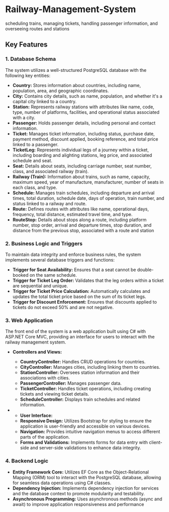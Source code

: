 # Railway-Management-System
scheduling trains, managing tickets, handling passenger information, and overseeing routes and stations


## **Key Features**

### **1. Database Schema**

The system utilizes a well-structured PostgreSQL database with the following key entities:

- **Country:** Stores information about countries, including name, population, area, and geographic coordinates.
- **City:** Contains city details, such as name, population, and whether it's a capital city linked to a country.
- **Station:** Represents railway stations with attributes like name, code, type, number of platforms, facilities, and operational status associated with a city.
- **Passenger:** Holds passenger details, including personal and contact information.
- **Ticket:** Manages ticket information, including status, purchase date, payment method, discount applied, booking reference, and total price linked to a passenger.
- **TicketLeg:** Represents individual legs of a journey within a ticket, including boarding and alighting stations, leg price, and associated schedule and seat.
- **Seat:** Details about seats, including carriage number, seat number, class, and associated railway (train).
- **Railway (Train):** Information about trains, such as name, capacity, maximum speed, year of manufacture, manufacturer, number of seats in each class, and type.
- **Schedule:** Manages train schedules, including departure and arrival times, total duration, schedule date, days of operation, train number, and status linked to a railway and route.
- **Route:** Defines routes with attributes like name, operational days, frequency, total distance, estimated travel time, and type.
- **RouteStop:** Details about stops along a route, including platform number, stop order, arrival and departure times, stop duration, and distance from the previous stop, associated with a route and station

### **2. Business Logic and Triggers**

To maintain data integrity and enforce business rules, the system implements several database triggers and functions:

- **Trigger for Seat Availability:** Ensures that a seat cannot be double-booked on the same schedule.
- **Trigger for Ticket Leg Order:** Validates that the leg orders within a ticket are sequential and unique.
- **Trigger for Ticket Price Calculation:** Automatically calculates and updates the total ticket price based on the sum of its ticket legs.
- **Trigger for Discount Enforcement:** Ensures that discounts applied to tickets do not exceed 50% and are not negative.


### **3. Web Application**

The front end of the system is a web application built using C# with ASP.NET Core MVC, providing an interface for users to interact with the railway management system.

- **Controllers and Views:**
  - **CountryController:** Handles CRUD operations for countries.
  - **CityController:** Manages cities, including linking them to countries.
  - **StationController:** Oversees station information and their associations with cities.
  - **PassengerController:** Manages passenger data.
  - **TicketController:** Handles ticket operations, including creating tickets and viewing ticket details.
  - **ScheduleController:** Displays train schedules and related information.
 
- - **User Interface:**
  - **Responsive Design:** Utilizes Bootstrap for styling to ensure the application is user-friendly and accessible on various devices.
  - **Navigation:** Provides intuitive navigation menus to access different parts of the application.
  - **Forms and Validations:** Implements forms for data entry with client-side and server-side validations to enhance data integrity.

### **4. Backend Logic**

- **Entity Framework Core:** Utilizes EF Core as the Object-Relational Mapping (ORM) tool to interact with the PostgreSQL database, allowing for seamless data operations using C# classes.
- **Dependency Injection:** Implements dependency injection for services and the database context to promote modularity and testability.
- **Asynchronous Programming:** Uses asynchronous methods (async and await) to improve application responsiveness and performance

